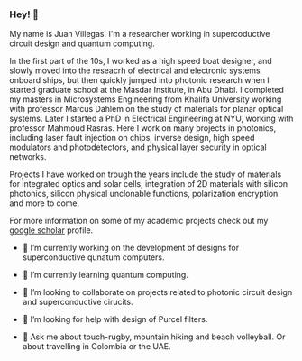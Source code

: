 ### Hey!  👋

My name is Juan Villegas. I'm a researcher working in supercoductive circuit design and quantum computing.

In the first part of the 10s, I worked as a high speed boat designer, and slowly moved into the reseacrh of electrical and electronic systems onboard ships, but then quickly jumped into photonic research when I started graduate school at the Masdar Institute, in Abu Dhabi. I completed my masters in Microsystems Engineering from Khalifa University working with professor Marcus Dahlem on the study of materials for planar optical systems. Later I started a PhD in Electrical Engineering at NYU, working with professor Mahmoud Rasras. Here I work on many projects in photonics, including laser fault injection on chips, inverse design, high speed modulators and photodetectors, and physical layer security in optical networks.

Projects I have worked on trough the years include the study of materials for integrated optics and solar cells, integration of 2D materials with silicon photonics, silicon physical unclonable functions, polarization encryption and more to come.

For more information on some of my academic projects check out my [google scholar](https://scholar.google.com/citations?user=mnVyrwYAAAAJ&hl=en&oi=ao) profile.

- 🔭 I’m currently working on the development of designs for superconductive qunatum computers.
- 🌱 I’m currently learning quantum computing.
- 👯 I’m looking to collaborate on projects related to photonic circuit design and superconductive cirucits.
- 🤔 I’m looking for help with design of Purcel filters.

- 💬 Ask me about touch-rugby, mountain hiking and beach volleyball. Or about travelling in Colombia or the UAE.

